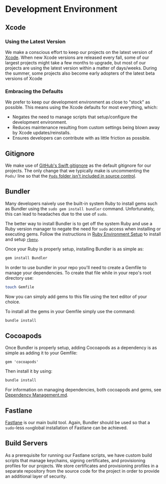 # Development Environment

## Xcode

### Using the Latest Version

We make a conscious effort to keep our projects on the latest version of [Xcode](https://developer.apple.com/xcode/). When new Xcode versions are released every fall, some of our largest projects might take a few months to upgrade, but most of our projects are using the latest version within a matter of days/weeks. During the summer, some projects also become early adopters of the latest beta versions of Xcode

### Embracing the Defaults

We prefer to keep our development environment as close to "stock" as possible. This means using the Xcode defaults for most everything, which:

* Negates the need to manage scripts that setup/configure the development environment.
* Reduces maintenance resulting from custom settings being blown away by Xcode updates/reinstalls.
* Ensures developers can contribute with as little friction as possible.

## Gitignore

We make use of [GitHub's Swift gitignore](https://github.com/github/gitignore/blob/master/Swift.gitignore) as the default gitignore for our projects. The only change that we typically make is uncommenting the `Pods/` line so that the [`Pods` folder isn't included in source control](../Dependency%20Management/Dependency%20Management.md#checking-in-the-pods-folder).

## Bundler

Many developers naively use the built-in system Ruby to install gems such as Bundler using the `sudo gem install bundler` command. Unfortunately, this can lead to headaches due to the use of `sudo`.

The better way to install Bundler is to get off the system Ruby and use a Ruby version manager to negate the need for `sudo` access when installing or executing gems. Follow the instructions in [Ruby Environment Setup](./Ruby%20Environment%20Setup.md) to install and setup [`rbenv`](https://github.com/rbenv/rbenv).

Once your Ruby is properly setup, installing Bundler is as simple as:

```bash
gem install Bundler
```

In order to use bundler in your repo you'll need to create a Gemfile to manage your dependencies. To create that file while in your repo's root directory use:

```bash
touch Gemfile
```

Now you can simply add gems to this file using the text editor of your choice.

To install all the gems in your Gemfile simply use the command:

```bash
bundle install
```

## Cocoapods

Once Bundler is properly setup, adding Cocoapods as a dependency is as simple as adding it to your Gemfile:

```
gem 'cocoapods'
```

Then install it by using:

```bash
bundle install
```

For information on managing dependencies, both cocoapods and gems, see [Dependency Management.md](./Dependency%20Management/Dependency%20Management.md).

## Fastlane

[Fastlane](https://fastlane.tools/) is our main build tool. Again, Bundler should be used so that a `sudo`-less `non`global installation of Fastlane can be achieved.

## Build Servers

As a prerequisite for running our Fastlane scripts, we have custom build scripts that manage keychains, signing certificates, and provisioning profiles for our projects. We store certificates and provisioning profiles in a separate repository from the source code for the project in order to provide an additional layer of security.
